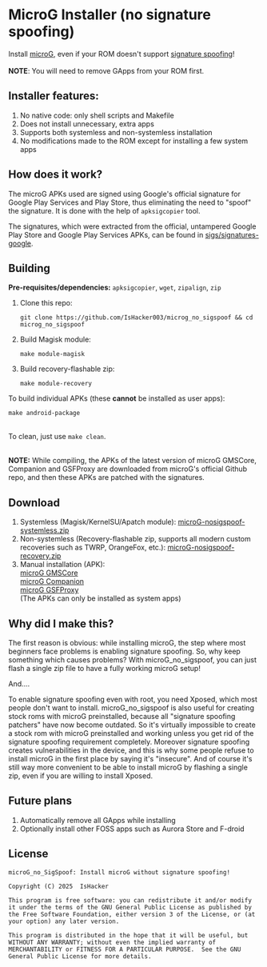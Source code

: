 # MicroG Installer (no signature spoofing)
Install [microG](https://microg.org), even if your ROM doesn't support [signature spoofing](https://github.com/microg/GmsCore/wiki/Signature-Spoofing)!
<br><br>**NOTE**: You will need to remove GApps from your ROM first.
## Installer features:
1. No native code: only shell scripts and Makefile
2. Does not install unnecessary, extra apps
3. Supports both systemless and non-systemless installation
4. No modifications made to the ROM except for installing a few system apps
## How does it work?
The microG APKs used are signed using Google's official signature for Google Play Services and Play Store, thus eliminating the need to "spoof" the signature. It is done with the help of `apksigcopier` tool.

The signatures, which were extracted from the official, untampered Google Play Store and Google Play Services APKs, can be found in [sigs/signatures-google](https://github.com/IsHacker003/microg_no_sigspoof/tree/master/sigs/signatures-google).
## Building
**Pre-requisites/dependencies:** `apksigcopier`, `wget`, `zipalign`, `zip`
1. Clone this repo:
   ```
   git clone https://github.com/IsHacker003/microg_no_sigspoof && cd microg_no_sigspoof
   ```
2. Build Magisk module:
   ```
   make module-magisk
   ```
3. Build recovery-flashable zip:
   ```
   make module-recovery
   ```
To build individual APKs (these **cannot** be installed as user apps):
```
make android-package
```
<br>
To clean, just use <code>make clean</code>. <br><br>

**NOTE:** While compiling, the APKs of the latest version of microG GMSCore, Companion and GSFProxy are downloaded from microG's official Github repo, and then these APKs are patched with the signatures.

## Download
1. Systemless (Magisk/KernelSU/Apatch module): [microG-nosigspoof-systemless.zip](https://github.com/IsHacker003/microg_no_sigspoof/releases/download/v1.0-rc2/microG-nosigspoof-systemless.zip)
2. Non-systemless (Recovery-flashable zip, supports all modern custom recoveries such as TWRP, OrangeFox, etc.): [microG-nosigspoof-recovery.zip](https://github.com/IsHacker003/microg_no_sigspoof/releases/download/v1.0-rc2/microG-nosigspoof-recovery.zip)
3. Manual installation (APK):
   <br>[microG GMSCore](https://github.com/IsHacker003/microg_no_sigspoof/raw/refs/heads/master/apks/GmsCore.apk?download=)
   <br>[microG Companion](https://github.com/IsHacker003/microg_no_sigspoof/raw/refs/heads/master/apks/Phonesky.apk?download=)
   <br>[microG GSFProxy](https://github.com/IsHacker003/microg_no_sigspoof/raw/refs/heads/master/apks/GsfProxy.apk?download=)
<br>(The APKs can only be installed as system apps)

## Why did I make this?
The first reason is obvious: while installing microG, the step where most beginners face problems is enabling signature spoofing. So, why keep something which causes problems? With microG_no_sigspoof, you can just flash a single zip file to have a fully working microG setup!

And....

To enable signature spoofing even with root, you need Xposed, which most people don't want to install. microG_no_sigspoof is also useful for creating stock roms with microG preinstalled, because all "signature spoofing patchers" have now become outdated. So it's virtually impossible to create a stock rom with microG preinstalled and working unless you get rid of the signature spoofing requirement completely. Moreover signature spoofing creates vulnerabilities in the device, and this is why some people refuse to install microG in the first place by saying it's "insecure". And of course it's still way more convenient to be able to install microG by flashing a single zip, even if you are willing to install Xposed.


## Future plans
1. Automatically remove all GApps while installing
2. Optionally install other FOSS apps such as Aurora Store and F-droid
## License
```
microG_no_SigSpoof: Install microG without signature spoofing!

Copyright (C) 2025  IsHacker

This program is free software: you can redistribute it and/or modify it under the terms of the GNU General Public License as published by the Free Software Foundation, either version 3 of the License, or (at your option) any later version. 

This program is distributed in the hope that it will be useful, but WITHOUT ANY WARRANTY; without even the implied warranty of MERCHANTABILITY or FITNESS FOR A PARTICULAR PURPOSE.  See the GNU General Public License for more details.
```
